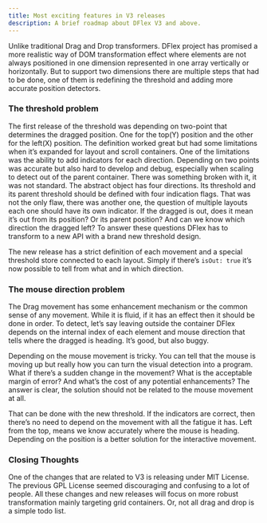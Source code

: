 ```yaml
---
title: Most exciting features in V3 releases
description: A brief roadmap about DFlex V3 and above.
---
```


Unlike traditional Drag and Drop transformers. DFlex project has promised a more
realistic way of DOM transformation effect where elements are not always
positioned in one dimension represented in one array vertically or horizontally.
But to support two dimensions there are multiple steps that had to be done, one
of them is redefining the threshold and adding more accurate position detectors.

### The threshold problem

The first release of the threshold was depending on two-point that determines
the dragged position. One for the top(Y) position and the other for the left(X)
position. The definition worked great but had some limitations when it’s
expanded for layout and scroll containers. One of the limitations was the
ability to add indicators for each direction. Depending on two points was
accurate but also hard to develop and debug, especially when scaling to detect
out of the parent container. There was something broken with it, it was not
standard. The abstract object has four directions. Its threshold and its parent
threshold should be defined with four indication flags. That was not the only
flaw, there was another one, the question of multiple layouts each one should
have its own indicator. If the dragged is out, does it mean it’s out from its
position? Or its parent position? And can we know which direction the dragged
left? To answer these questions DFlex has to transform to a new API with a brand
new threshold design.

The new release has a strict definition of each movement and a special threshold
store connected to each layout. Simply if there’s `isOut: true` it’s now
possible to tell from what and in which direction.

### The mouse direction problem

The Drag movement has some enhancement mechanism or the common sense of any
movement. While it is fluid, if it has an effect then it should be done in
order. To detect, let’s say leaving outside the container DFlex depends on the
internal index of each element and mouse direction that tells where the dragged
is heading. It’s good, but also buggy.

Depending on the mouse movement is tricky. You can tell that the mouse is moving
up but really how you can turn the visual detection into a program. What if
there’s a sudden change in the movement? What is the acceptable margin of error?
And what’s the cost of any potential enhancements? The answer is clear, the
solution should not be related to the mouse movement at all.

That can be done with the new threshold. If the indicators are correct, then
there’s no need to depend on the movement with all the fatigue it has. Left
from the top, means we know accurately where the mouse is heading. Depending on
the position is a better solution for the interactive movement.

### Closing Thoughts

One of the changes that are related to V3 is releasing under MIT License. The
previous GPL License seemed discouraging and confusing to a lot of people. All
these changes and new releases will focus on more robust transformation mainly
targeting grid containers. Or, not all drag and drop is a simple todo list.
